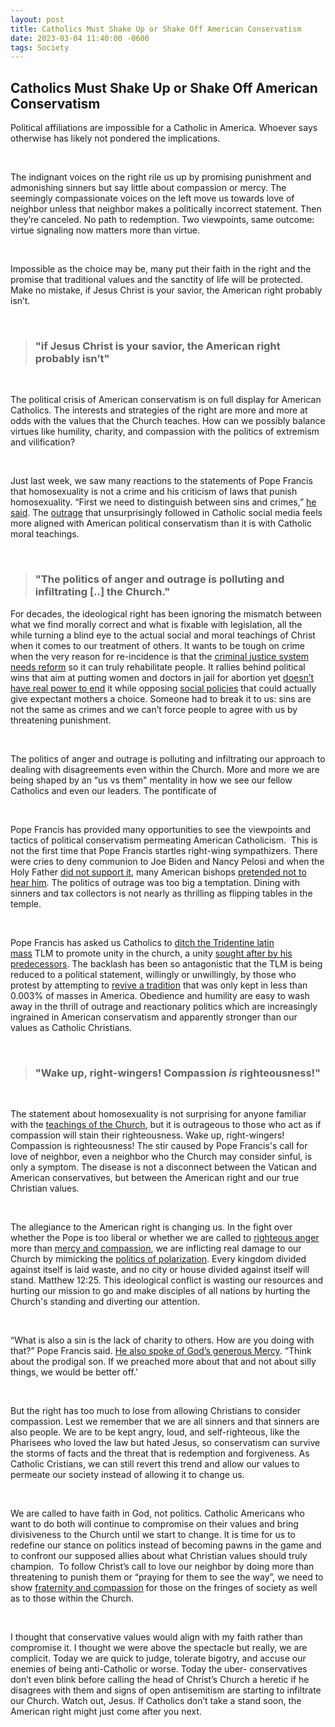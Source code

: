 ```yaml
---
layout: post
title: Catholics Must Shake Up or Shake Off American Conservatism
date: 2023-03-04 11:40:00 -0600
tags: Society
---
```



## Catholics Must Shake Up or Shake Off American Conservatism

Political affiliations are impossible for a Catholic in America. Whoever says otherwise has likely
not pondered the implications. 

<br>

The indignant voices on the right rile us up by promising punishment and admonishing sinners
but say little about compassion or mercy. The seemingly compassionate voices on the left move
us towards love of neighbor unless that neighbor makes a politically incorrect statement. Then
they’re canceled. No path to redemption. Two viewpoints, same outcome: virtue signaling now
matters more than virtue. 

<br>

Impossible as the choice may be, many put their faith in the right and the promise that
traditional values and the sanctity of life will be protected. Make no mistake, if Jesus Christ is
your savior, the American right probably isn’t. 

<br>

> ### "if Jesus Christ is your savior, the American right probably isn’t"

<br>

The political crisis of American conservatism is on full display for American Catholics. The
interests and strategies of the right are more and more at odds with the values that the Church
teaches. How can we possibly balance virtues like humility, charity, and compassion with the
politics of extremism and vilification?

<br>

Just last week, we saw many reactions to the statements of Pope Francis that homosexuality is
not a crime and his criticism of laws that punish homosexuality. “First we need to distinguish
between sins and crimes,” [he said](https://www.youtube.com/watch?v=J_fwQjrGdS0). The [outrage](https://www.newsweek.com/pope-francis-condemning-gay-marriage-restrictions-highlights-catholic-civil-war-1776606) that unsurprisingly followed in Catholic social
media feels more aligned with American political conservatism than it is with Catholic moral
teachings.

<br>

> ### "The politics of anger and outrage is polluting and infiltrating [..] the Church."

For decades, the ideological right has been ignoring the mismatch between what we find
morally correct and what is fixable with legislation, all the while turning a blind eye to the
actual social and moral teachings of Christ when it comes to our treatment of others. It wants
to be tough on crime when the very reason for re-incidence is that the [criminal justice system
needs reform](https://www.theguardian.com/us-news/2018/aug/05/the-conservative-case-for-criminal-justice-reform) so it can truly rehabilitate people. It rallies behind political wins that aim at
putting women and doctors in jail for abortion yet [doesn’t have real power to end](https://www.usnews.com/news/best-states/articles/a-guide-to-abortion-laws-by-state) it while
opposing [social policies](https://www.theatlantic.com/family/archive/2019/07/family-leave-conservatives/594838/) that could actually give expectant mothers a choice. Someone had to
break it to us: sins are not the same as crimes and we can’t force people to agree with us by
threatening punishment. 

<br>

The politics of anger and outrage is polluting and infiltrating our approach to dealing with
disagreements even within the Church. More and more we are being shaped by an “us vs
them&quot; mentality in how we see our fellow Catholics and even our leaders. The pontificate of

<br>

Pope Francis has provided many opportunities to see the viewpoints and tactics of political
conservatism permeating American Catholicism. 
This is not the first time that Pope Francis startles right-wing sympathizers. There were cries to
deny communion to Joe Biden and Nancy Pelosi and when the Holy Father [did not support it](https://www.nytimes.com/2021/06/14/world/europe/biden-vatican-communion-abortion.html),
many American bishops [pretended not to hear him](https://www.newyorker.com/news/daily-comment/the-catholic-bishops-brawl-over-denying-joe-biden-communion). The politics of outrage was too big a
temptation. Dining with sinners and tax collectors is not nearly as thrilling as flipping tables in
the temple. 

<br>

Pope Francis has asked us Catholics to [ditch the Tridentine latin mass](https://www.nytimes.com/2021/07/16/world/europe/pope-francis-old-latin-mass.html) TLM to promote unity in
the church, a unity [sought after by his predecessors](https://www.nytimes.com/1984/06/18/world/john-paul-stresses-priestly-obedience.html). The backlash has been so antagonistic that
the TLM is being reduced to a political statement, willingly or unwillingly, by those who protest by attempting to [revive
a tradition](https://www.nytimes.com/2022/11/15/us/latin-mass-revival.html) that was only kept in less than 0.003% of masses in America. Obedience and humility
are easy to wash away in the thrill of outrage and reactionary politics which are increasingly
ingrained in American conservatism and apparently stronger than our values as Catholic
Christians. 

<br>

> ### "Wake up, right-wingers! Compassion _is_ righteousness!"

<br>

The statement about homosexuality is not surprising for anyone familiar with the [teachings of
the Church](https://www.usccb.org/sites/default/files/flipbooks/catechism/568/), but it is outrageous to those who act as if compassion will stain their righteousness. Wake up, right-wingers! Compassion is righteousness! The stir caused by Pope Francis's call for
love of neighbor, even a neighbor who the Church may consider sinful, is only a symptom. The
disease is not a disconnect between the Vatican and American conservatives, but between the
American right and our true Christian values.

<br>

The allegiance to the American right is changing us. In the fight over whether the Pope is too
liberal or whether we are called to [righteous anger](https://www.thegospelcoalition.org/article/anger-is-a-calling/?amp) more than [mercy and compassion](https://www.forcey.org/media/blog/the-role-of-righteous-anger-in-christians/), we are
inflicting real damage to our Church by mimicking the [politics of polarization](https://www.simonandschuster.com/books/Why-Were-Polarized/Ezra-Klein/9781476700366). Every kingdom
divided against itself is laid waste, and no city or house divided against itself will stand.
Matthew 12:25. This ideological conflict is wasting our resources and hurting our mission to go
and make disciples of all nations by hurting the Church&#39;s standing and diverting our attention. 

<br>

“What is also a sin is the lack of charity to others. How are you doing with that?” Pope Francis
said. [He also spoke of God’s generous Mercy](https://www.youtube.com/live/TtIkOs7pHlE?feature=share&t=2526). “Think about the prodigal son. If we preached
more about that and not about silly things, we would be better off.'

<br>


But the right has too much to lose from allowing Christians to consider compassion. Lest we
remember that we are all sinners and that sinners are also people. We are to be kept angry,
loud, and self-righteous, like the Pharisees who loved the law but hated Jesus, so conservatism
can survive the storms of facts and the threat that is redemption and forgiveness. As Catholic
Cristians, we can still revert this trend and allow our values to permeate our society instead of
allowing it to change us.

<br>

We are called to have faith in God, not politics. Catholic Americans who want to do both will
continue to compromise on their values and bring divisiveness to the Church until we start to 
change. It is time for us to redefine our stance on politics instead of becoming pawns in the
game and to confront our supposed allies about what Christian values should truly champion. 
To follow Christ’s call to love our neighbor by doing more than threatening to punish them or
“praying for them to see the way”, we need to show [fraternity and compassion](https://www.vatican.va/content/francesco/en/encyclicals/documents/papa-francesco_20201003_enciclica-fratelli-tutti.html) for those on the
fringes of society as well as to those within the Church.

<br>

I thought that conservative values would align with my faith rather than compromise it. I
thought we were above the spectacle but really, we are complicit. Today we are quick to judge,
tolerate bigotry, and accuse our enemies of being anti-Catholic or worse. Today the uber-
conservatives don’t even blink before calling the head of Christ’s Church a heretic if he
disagrees with them and signs of open antisemitism are starting to infiltrate our Church. Watch
out, Jesus. If Catholics don’t take a stand soon, the American right might just come after you
next.
